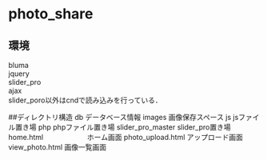 # photo_share

## 環境
bluma  
jquery  
slider_pro  
ajax  
slider_poro以外はcndで読み込みを行っている．  

##ディレクトリ構造
db                    データベース情報
images                画像保存スペース
js                    jsファイル置き場
php                   phpファイル置き場
slider_pro_master     slider_pro置き場
home.html  　　　　　　ホーム画面
photo_upload.html     アップロード画面
view_photo.html       画像一覧画面
